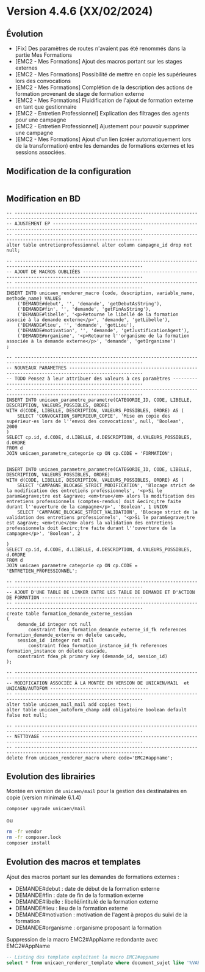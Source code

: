 Version 4.4.6 (XX/02/2024)
====

Évolution
---

- [Fix] Des paramètres de routes n'avaient pas été renommés dans la partie Mes Formations
- [EMC2 - Mes Formations] Ajout des macros portant sur les stages externes
- [EMC2 - Mes Formations] Possibilité de mettre en copie les supérieures lors des convocations
- [EMC2 - Mes Formations] Complétion de la description des actions de formation provenant de stage de formation externe
- [EMC2 - Mes Formations] Fluidification de l'ajout de formation externe en tant que gestionnaire
- [EMC2 - Entretien Professionnel] Explication des filtrages des agents pour une campagne
- [EMC2 - Entretien Professionnel] Ajustement pour pouvoir supprimer une campagne
- [EMC2 - Mes Formations] Ajout d'un lien (créer automatiquement lors de la transformation) entre les demandes de formations externes et les sessions associées. 
 
Modification de la configuration
---

```bash
```

Modification en BD
---

```postgresql
-- ---------------------------------------------------------------------------------------------------------------------
-- AJUSTEMENT EP -------------------------------------------------------------------------------------------------------
-- ---------------------------------------------------------------------------------------------------------------------
alter table entretienprofessionnel alter column campagne_id drop not null;    
    
-- ---------------------------------------------------------------------------------------------------------------------
-- AJOUT DE MACROS OUBLIÉES --------------------------------------------------------------------------------------------
-- ---------------------------------------------------------------------------------------------------------------------
INSERT INTO unicaen_renderer_macro (code, description, variable_name, methode_name) VALUES
    ('DEMANDE#debut', '', 'demande', 'getDebutAsString'),
    ('DEMANDE#fin', '', 'demande', 'getFinAsString'),
    ('DEMANDE#libelle', '<p>Retourne le libellé de la formation associé à la demande externe</p>', 'demande', 'getLibelle'),
    ('DEMANDE#lieu', '', 'demande', 'getLieu'),
    ('DEMANDE#motivation', '', 'demande', 'getJustificationAgent'),
    ('DEMANDE#organisme', '<p>Retourne l''organisme de la formation associée à la demande externe</p>', 'demande', 'getOrganisme')
;

-- ---------------------------------------------------------------------------------------------------------------------
-- NOUVEAUX PARAMETRES -------------------------------------------------------------------------------------------------
-- TODO Pensez à leur attribuer des valeurs à ces paramètres -----------------------------------------------------------
-- ---------------------------------------------------------------------------------------------------------------------
INSERT INTO unicaen_parametre_parametre(CATEGORIE_ID, CODE, LIBELLE, DESCRIPTION, VALEURS_POSSIBLES, ORDRE)
WITH d(CODE, LIBELLE, DESCRIPTION, VALEURS_POSSIBLES, ORDRE) AS (
    SELECT 'CONVOCATION_SUPERIEUR_COPIE', 'Mise en copie des supérieur·es lors de l''envoi des convocations', null, 'Boolean',  2000
)
SELECT cp.id, d.CODE, d.LIBELLE, d.DESCRIPTION, d.VALEURS_POSSIBLES,  d.ORDRE
FROM d
JOIN unicaen_parametre_categorie cp ON cp.CODE = 'FORMATION';


INSERT INTO unicaen_parametre_parametre(CATEGORIE_ID, CODE, LIBELLE, DESCRIPTION, VALEURS_POSSIBLES, ORDRE)
WITH d(CODE, LIBELLE, DESCRIPTION, VALEURS_POSSIBLES, ORDRE) AS (
    SELECT 'CAMPAGNE_BLOCAGE_STRICT_MODIFICATION', 'Blocage strict de la modification des entretiens professionnels', '<p>Si le param&egrave;tre est &agrave; <em>true</em> alors la modification des entretiens professionnels (comptes-rendus) doit &ecirc;tre faite durant l''ouverture de la campagne</p>', 'Boolean', 1 UNION
    SELECT 'CAMPAGNE_BLOCAGE_STRICT_VALIDATION', 'Blocage strict de la validation des entretiens professionnels', '<p>Si le param&egrave;tre est &agrave; <em>true</em> alors la validation des entretiens professionnels doit &ecirc;tre faite durant l''ouverture de la campagne</p>', 'Boolean', 2
    
)
SELECT cp.id, d.CODE, d.LIBELLE, d.DESCRIPTION, d.VALEURS_POSSIBLES,  d.ORDRE
FROM d
JOIN unicaen_parametre_categorie cp ON cp.CODE = 'ENTRETIEN_PROFESSIONNEL';

-- ---------------------------------------------------------------------------------------------------------------------
-- AJOUT D'UNE TABLE DE LINKER ENTRE LES TABLE DE DEMANDE ET D'ACTION DE FORMATION -------------------------------------
-- ---------------------------------------------------------------------------------------------------------------------
create table formation_demande_externe_session
(
    demande_id integer not null
        constraint fdea_formation_demande_externe_id_fk references formation_demande_externe on delete cascade,
    session_id  integer not null
        constraint fdea_formation_instance_id_fk references formation_instance on delete cascade,
    constraint fdea_pk primary key (demande_id, session_id)
);

-- ---------------------------------------------------------------------------------------------------------------------
-- MODIFICATION ASSOCIÉE À LA MONTÉE EN VERSION DE UNICAEN/MAIL  et UNICAEN/AUTOFOM ------------------------------------
-- ---------------------------------------------------------------------------------------------------------------------
alter table unicaen_mail_mail add copies text;
alter table unicaen_autoform_champ add obligatoire boolean default false not null;

-- ---------------------------------------------------------------------------------------------------------------------
-- NETTOYAGE -----------------------------------------------------------------------------------------------------------
-- ---------------------------------------------------------------------------------------------------------------------
delete from unicaen_renderer_macro where code='EMC2#appname';
```

Evolution des librairies
---

Montée en version de `unicaen/mail` pour la gestion des destinataires en copie (version minimale 6.1.4)

```bash
composer upgrade unicaen/mail
```

ou

```bash
rm -fr vendor
rm -fr composer.lock
composer install
```

Evolution des macros et templates
---

Ajout des macros portant sur les demandes de formations externes :
- DEMANDE#debut : date de début de la formation externe
- DEMANDE#fin : date de fin de la formation externe
- DEMANDE#libelle : libellé/intitulé de la formation externe
- DEMANDE#lieu : lieu de la formation externe
- DEMANDE#motivation : motivation de l'agent à propos du suivi de la formation
- DEMANDE#organisme : organisme proposant la formation

Suppression de la macro EMC2#AppName redondante avec EMC2#AppName
```sql
-- Listing des template exploitant la macro EMC2#appname
select * from unicaen_renderer_template where document_sujet like '%VAR[EMC2#appname]%' or document_corps like '%VAR[EMC2#appname]%';
```

